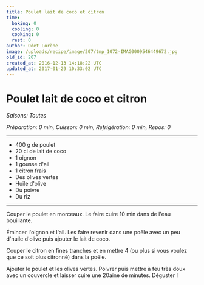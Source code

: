 ```yaml
---
title: Poulet lait de coco et citron
time:
  baking: 0
  cooling: 0
  cooking: 0
  rest: 0
author: Odet Lorène
image: /uploads/recipe/image/207/tmp_1072-IMAG0009546449672.jpg
old_id: 207
created_at: 2016-12-13 14:18:22 UTC
updated_at: 2017-01-29 10:33:02 UTC
---
```


# Poulet lait de coco et citron

_Saisons: Toutes_

_Préparation: 0 min, Cuisson: 0 min, Refrigération: 0 min, Repos: 0_

---

- 400 g de poulet
- 20 cl de lait de coco
- 1 oignon
- 1 gousse d'ail
- 1 citron frais
- Des olives vertes
- Huile d'olive
- Du poivre
- Du riz

---

Couper le poulet en morceaux. Le faire cuire 10 min dans de l'eau bouillante.

Émincer l'oignon et l'ail. Les faire revenir dans une poêle avec un peu d'huile d'olive puis ajouter le lait de coco.

Couper le citron en fines tranches et en mettre 4 (ou plus si vous voulez que ce soit plus citronné) dans la poêle.

Ajouter le poulet et les olives vertes. Poivrer puis mettre à feu très doux avec un couvercle et laisser cuire une 20aine de minutes. Déguster !
